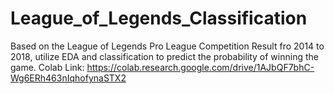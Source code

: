 # League_of_Legends_Classification
Based on the League of Legends Pro League Competition Result fro 2014 to 2018, utilize EDA and classification to predict the probability of winning the game.
Colab Link: https://colab.research.google.com/drive/1AJbQF7bhC-Wg6ERh463nIqhofynaSTX2
